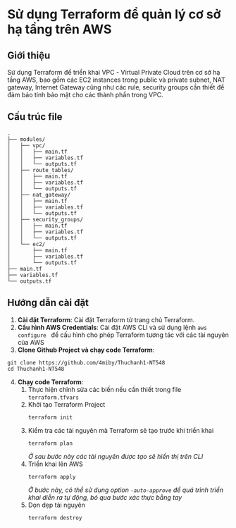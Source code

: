 # Sử dụng Terraform để quản lý cơ sở hạ tầng trên AWS

## Giới thiệu

Sử dụng Terraform để triển khai VPC - Virtual Private Cloud trên cơ sở hạ tầng AWS, bao gồm các EC2 instances trong public và private subnet, NAT gateway, Internet Gateway cũng như các rule, security groups cần thiết để đảm bảo tính bảo mật cho các thành phần trong VPC.

## Cấu trúc file

```plaintext
.
├── modules/
│   ├── vpc/
│   │   ├── main.tf
│   │   ├── variables.tf
│   │   └── outputs.tf
│   ├── route_tables/
│   │   ├── main.tf
│   │   ├── variables.tf
│   │   └── outputs.tf
│   ├── nat_gateway/
│   │   ├── main.tf
│   │   ├── variables.tf
│   │   └── outputs.tf
│   ├── security_groups/
│   │   ├── main.tf
│   │   ├── variables.tf
│   │   └── outputs.tf
│   └── ec2/
│       ├── main.tf
│       ├── variables.tf
│       └── outputs.tf
├── main.tf
├── variables.tf
└── outputs.tf
```

## Hướng dẫn cài đặt
1. **Cài đặt Terraform**: Cài đặt Terraform từ trang chủ Terraform.
2. **Cấu hình AWS Credentials**: Cài đặt AWS CLI và sử dụng lệnh ```aws configure ``` để cấu hình cho phép Terraform tương tác với các tài nguyên của AWS
3. **Clone Github Project và chạy code Terraform**:
  ```
  git clone https://github.com/4miby/Thuchanh1-NT548
  cd Thuchanh1-NT548
  ```
4. **Chạy code Terraform**:
   1. Thực hiện chỉnh sửa các biến nếu cần thiết trong file ``terraform.tfvars``
   2. Khởi tạo Terraform Project
      ```
      terraform init
      ```
   3. Kiểm tra các tài nguyên mà Terraform sẽ tạo trước khi triển khai
      ```
      terraform plan
      ```
      *Ở sau bước này các tài nguyên được tạo sẽ hiển thị trên CLI*
   4. Triển khai lên AWS
      ```
      terraform apply
      ```
      *Ở bước này, có thể sử dụng option ``-auto-approve`` để quá trình triển khai diễn ra tự động, bỏ qua bước xác thực bằng tay*
   5. Dọn dẹp tài nguyên
      ```
      terraform destroy
      ```
